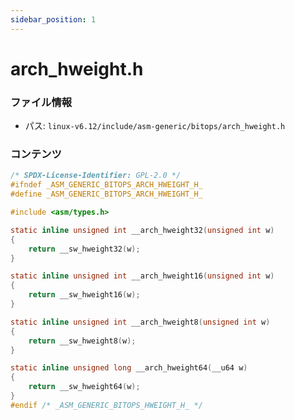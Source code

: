 ```yaml
---
sidebar_position: 1
---
```

# arch_hweight.h

### ファイル情報

- パス: `linux-v6.12/include/asm-generic/bitops/arch_hweight.h`

### コンテンツ

```h
/* SPDX-License-Identifier: GPL-2.0 */
#ifndef _ASM_GENERIC_BITOPS_ARCH_HWEIGHT_H_
#define _ASM_GENERIC_BITOPS_ARCH_HWEIGHT_H_

#include <asm/types.h>

static inline unsigned int __arch_hweight32(unsigned int w)
{
	return __sw_hweight32(w);
}

static inline unsigned int __arch_hweight16(unsigned int w)
{
	return __sw_hweight16(w);
}

static inline unsigned int __arch_hweight8(unsigned int w)
{
	return __sw_hweight8(w);
}

static inline unsigned long __arch_hweight64(__u64 w)
{
	return __sw_hweight64(w);
}
#endif /* _ASM_GENERIC_BITOPS_HWEIGHT_H_ */

```
